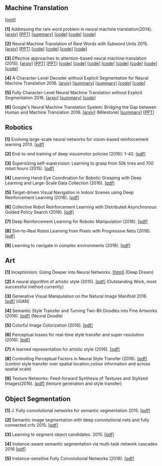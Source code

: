 **Machine Translation**
-------------

[[nmt](https://github.com/eske/seq2seq/wiki/NMT---State-of-the-art)]

**[1]** Addressing the rare word problem in neural machine translation(2014). [[arxiv]](http://arxiv.org/pdf/1410.8206) [[PPT](http://slideplayer.com/slide/8898228/)] [[summary](https://gist.github.com/shagunsodhani/a18fe14b74c7292129c6c5ecb37f33b5)] [[code](https://github.com/sebastien-j/LV_groundhog/tree/master/experiments/nmt)] [[code](https://github.com/neubig/nmt-tips)] [[code](https://github.com/shawnxu1318/Google-Neural-Machine-Translation-GNMT)]

**[2]** Neural Machine Translation of Rare Words with Subword Units 2015. [[arxiv]](https://arxiv.org/pdf/1508.07909.pdf) [[PPT](https://www.slideshare.net/kanjitakahashi33/20161215neural-machine-translation-of-rare-words-with-subword-units)]  [[code](https://github.com/rsennrich/subword-nmt)] [[code](https://github.com/google/seq2seq/blob/master/docs/nmt.md)] [[code](https://github.com/claravania/subword-lstm-lm)] [[code](https://github.com/rsennrich/wmt16-scripts)] 

**[3]** Effective approaches to attention-based neural machine translation (2015). [[arxiv]](http://arxiv.org/pdf/1508.04025)  [[PPT](http://slideplayer.com/slide/7710523/)] [[PPT](https://sites.google.com/site/acl16nmt/)]  [[code](https://github.com/lmthang/nmt.matlab)] [[code](https://github.com/dillonalaird/Attention)] [[code](https://github.com/giancds/tsf_nmt)] [[code](https://github.com/tensorflow/nmt)] [[code](https://github.com/harvardnlp/seq2seq-attn)] [[code](https://github.com/tensorflow/tensorflow/blob/master/tensorflow/contrib/seq2seq/python/ops/attention_wrapper.py)] [[code](https://github.com/ZiyueHuang/MXSeq2Seq)] [[code](https://github.com/kacky24/articles/issues/4)]

**[4]** A Character-Level Decoder without Explicit Segmentation for Neural Machine Translation 2016. [[arxiv]](https://arxiv.org/pdf/1603.06147.pdf) [[summary](https://github.com/0bserver07/Mah-Paper-Notes/blob/master/notes/Fully%20Character-Level%20Neural%20Machine%20Translation%20without%20Explicit%20Segmentation.md)] [[summary](https://github.com/dennybritz/deeplearning-papernotes/blob/master/notes/char-level-decoder.md)] [[code](https://github.com/nyu-dl/dl4mt-cdec)] [[code](https://github.com/nyu-dl/dl4mt-c2c)] 

**[5]** Fully Character-Level Neural Machine Translation without Explicit Segmentation 2016. [[arxiv]](https://arxiv.org/pdf/1610.03017.pdf) [[summary](https://github.com/GokuMohandas/casual-digressions/blob/master/notes/fully_char.md)]  [[code](https://github.com/SwordYork/DCNMT)] 

**[6]** Google's Neural Machine Translation System: Bridging the Gap between Human and Machine Translation 2016. [[arxiv]](https://arxiv.org/pdf/1609.08144v2.pdf) (Milestone) [[summary](http://wenchenli.github.io/2016/11/GNMT)] [[PPT](http://llcao.net/cu-deeplearning17/pp/class12_googletranslation.pdf)] 


**Robotics**
-----------------------

**[1]** Evolving large-scale neural networks for vision-based reinforcement learning 2013. [[pdf]](http://repository.supsi.ch/4550/1/koutnik2013gecco.pdf)

**[2]** End-to-end training of deep visuomotor policies (2016): 1-40. [[pdf]](http://www.jmlr.org/papers/volume17/15-522/15-522.pdf) 

**[3]** Supersizing self-supervision: Learning to grasp from 50k tries and 700 robot hours (2015). [[pdf]](http://arxiv.org/pdf/1509.06825)

**[4]** Learning Hand-Eye Coordination for Robotic Grasping with Deep Learning and Large-Scale Data Collection (2016). [[pdf]](http://arxiv.org/pdf/1603.02199)

**[5]** Target-driven Visual Navigation in Indoor Scenes using Deep Reinforcement Learning (2016). [[pdf]](https://arxiv.org/pdf/1609.05143)

**[6]** Collective Robot Reinforcement Learning with Distributed Asynchronous Guided Policy Search (2016). [[pdf]](https://arxiv.org/pdf/1610.00673)

**[7]** Deep Reinforcement Learning for Robotic Manipulation (2016). [[pdf]](https://arxiv.org/pdf/1610.00633) 

**[8]** Sim-to-Real Robot Learning from Pixels with Progressive Nets (2016). [[pdf]](https://arxiv.org/pdf/1610.04286.pdf) 

**[9]** Learning to navigate in complex environments (2016). [[pdf]](https://arxiv.org/pdf/1611.03673)

**Art**
--------------------------
**[1]** Inceptionism: Going Deeper into Neural Networks. [[html]](https://research.googleblog.com/2015/06/inceptionism-going-deeper-into-neural.html) (Deep Dream)


**[2]** A neural algorithm of artistic style (2015). [[pdf]](http://arxiv.org/pdf/1508.06576) (Outstanding Work, most successful method currently)

**[3]** Generative Visual Manipulation on the Natural Image Manifold 2016. [[pdf]](https://arxiv.org/pdf/1609.03552) (iGAN) 

**[4]** Semantic Style Transfer and Turning Two-Bit Doodles into Fine Artworks (2016). [[pdf]](http://arxiv.org/pdf/1603.01768) (Neural Doodle)

**[5]** Colorful Image Colorization (2016). [[pdf]](http://arxiv.org/pdf/1603.08511)

**[6]** Perceptual losses for real-time style transfer and super-resolution (2016). [[pdf]](https://arxiv.org/pdf/1603.08155.pdf)

**[7]** A learned representation for artistic style (2016). [[pdf]](https://arxiv.org/pdf/1610.07629v1.pdf) 

**[8]** Controlling Perceptual Factors in Neural Style Transfer (2016). [[pdf]](https://arxiv.org/pdf/1611.07865.pdf) (control style transfer over spatial location,colour information and across spatial scale)

**[9]** Texture Networks: Feed-forward Synthesis of Textures and Stylized Images(2016). [[pdf]](http://arxiv.org/abs/1603.03417) (texture generation and style transfer) 


**Object Segmentation**
-------------------------------

**[1]** J. Fully convolutional networks for semantic segmentation 2015. [[pdf]](https://arxiv.org/pdf/1411.4038v2.pdf) 

**[2]** Semantic image segmentation with deep convolutional nets and fully connected crfs 2015. [[pdf]](https://arxiv.org/pdf/1606.00915v1.pdf) 

**[3]** Learning to segment object candidates. 2015. [[pdf]](https://arxiv.org/pdf/1506.06204v2.pdf)

**[4]** Instance-aware semantic segmentation via multi-task network cascades 2016 [[pdf]](https://arxiv.org/pdf/1512.04412v1.pdf)

**[5]** Instance-sensitive Fully Convolutional Networks (2016). [[pdf]](https://arxiv.org/pdf/1603.08678v1.pdf)

